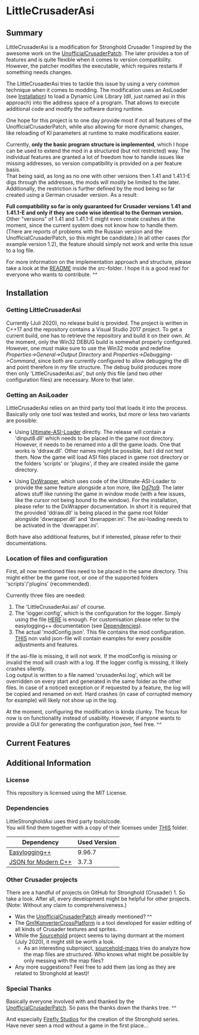 # LittleCrusaderAsi
## Summary
LittleCrusaderAsi is a modification for Stronghold Crusader 1 inspired by the awesome work on the [UnofficialCrusaderPatch][1]. The later provides a ton of features and is quite flexible when it comes to version compatibility. However, the patcher modifies the executable, which requires restarts if something needs changes.

The LittleCrusaderAsi tries to tackle this issue by using a very common technique when it comes to modding. The modification uses an AsiLoader (see [Installation](#installation)) to load a Dynamic Link Library (dll, just named asi in this approach) into the address space of a program. That allows to execute additional code and modify the software during runtime.

One hope for this project is to one day provide most if not all features of the UnofficialCrusaderPatch, while also allowing for more dynamic changes, like reloading of KI parameters at runtime to make modifications easier.

Currently, **only the basic program structure is implemented**, which I hope can be used to extend the mod in a structured (but not restricted) way. The individual features are granted a lot of freedom how to handle issues like missing addresses, so version compatibility is provided on a per feature basis.  
That being said, as long as no one with other versions then 1.41 and 1.41.1-E digs through the addresses, the mods will mostly be limited to the later. Additionally, the restriction is further defined by the mod being so far created using a German crusader version. As a result:

**Full compatibility so far is only guaranteed for Crusader versions 1.41 and 1.41.1-E and only if they are code wise identical to the German version.** Other "versions" of 1.41 and 1.41.1-E might even create crashes at the moment, since the current system does not know how to handle them. (There are reports of problems with the Russian version and the UnofficialCrusaderPatch, so this might be candidate.) In all other cases (for example version 1.2), the feature should simply not work and write this issue to a log file.

For more information on the implementation approach and structure, please take a look at the [README](src/README.md) inside the *src*-folder. I hope it is a good read for everyone who wants to contribute. ^^

## Installation
### Getting LittleCrusaderAsi
Currently (Juli 2020), no release build is provided. The project is written in C++17 and the repository contains a Visual Studio 2017 project. To get a current build, one has to retrieve the repository and build it on their own. At the moment, only the Win32 DEBUG build is somewhat properly configured. However, one must make sure to use the Win32 mode and redefine *Properties->General->Output Directory* and *Properties->Debugging->Command*, since both are currently configured to allow debugging the dll and point therefore in *my* file structure. The debug build produces more then only 'LittleCrusaderAsi.asi', but only this file (and two other configuration files) are necessary. More to that later.

### Getting an AsiLoader
LittleCrusaderAsi relies on an third party tool that loads it into the process. Basically only one tool was tested and works, but more or less two variants are possible:

* Using [Ultimate-ASI-Loader](https://github.com/ThirteenAG/Ultimate-ASI-Loader/releases) directly. The release will contain a 'dinput8.dll' which needs to be placed in the game root directory. However, it needs to be renamed into a dll the game loads. One that works is 'ddraw.dll'. Other names might be possible, but I did not test them. Now the game will load ASI files placed in game root directory or the folders 'scripts' or 'plugins', if they are created inside the game directory.

* Using [DxWrapper](https://github.com/elishacloud/dxwrapper), which uses code of the Ultimate-ASI-Loader to provide the same feature alongside a ton more, like [Dd7to9](https://github.com/elishacloud/dxwrapper/wiki/DirectDraw-to-Direct3D9-Conversion). The later allows stuff like running the game in window mode (with a few issues, like the cursor not being bound to the window). For the installation, please refer to the DxWrapper documentation. In short it is required that the provided 'ddraw.dll' is being placed in the game root folder alongside 'dxwrapper.dll' and 'dxwrapper.ini'. The asi-loading needs to be activated in the 'dxwrapper.ini'.

Both have also additional features, but if interested, please refer to their documentations.

### Location of files and configuration
First, all now mentioned files need to be placed in the same directory. This might either be the game root, or one of the supported folders 'scripts'/'plugins' (recommended).

Currently three files are needed:

1. The 'LittleCrusaderAsi.asi' of course.
2. The 'logger.config', which is the configuration for the logger. Simply using the file [HERE](src/LittleCrusaderAsi/dependencies/logger/logger.config) is enough. For customisation please refer to the easylogging++ documentation (see [Dependencies](#dependencies)).
3. The actual 'modConfig.json'. This file contains the mod configuration. [THIS]() non valid  json-file will contain examples for every possible adjustments and features.

If the asi-file is missing, it will not work. If the modConfig is missing or invalid the mod will crash with a log. If the logger config is missing, it likely crashes silently.  
Log output is written to a file named 'crusaderAsi.log', which will be overridden on every start and generated in the same folder as the other files. In case of a noticed exception or if requested by a feature, the log will be copied and renamed on exit. Hard crashes (in case of corrupted memory for example) will likely not show up in the log.

At the moment, configuring the modification is kinda clunky. The focus for now is on functionality instead of usability. However, if anyone wants to provide a GUI for generating the configuration json, feel free. ^^

## Current Features

## Additional Information
### License
This repository is licensed using the MIT License.

### Dependencies
LittleStrongholdAsi uses third party tools/code.  
You will find them together with a copy of their licenses under [THIS](src/LittleCrusaderAsi/dependencies) folder.

Dependency | Used Version
------------ | -------------
[Easylogging++](https://github.com/amrayn/easyloggingpp) | 9.96.7
[JSON for Modern C++](https://github.com/nlohmann/json) | 3.7.3

### Other Crusader projects
There are a handful of projects on GitHub for Stronghold (Crusader) 1. So take a look. After all, every development might be helpful for other projects.  
(Note: Without any claim to comprehensiveness.)

* Was the [UnofficialCrusaderPatch][1] already mentioned? ^^
* The [Gm1KonverterCrossPlatform](https://github.com/PodeCaradox/Gm1KonverterCrossPlatform) is a tool developed for easier editing of all kinds of Crusader textures and sprites.
* While the [Sourcehold](https://github.com/sourcehold) project seems to laying dormant at the moment (July 2020), it might still be worth a look.
  * As an interesting subproject, [sourcehold-maps](https://github.com/sourcehold/sourcehold-maps) tries do analyze how the map files are structured. Who knows what might be possible by only messing with the map files?
* Any more suggestions? Feel free to add them (as long as they are related to Stronghold at least)!

### Special Thanks
Basically everyone involved with and thanked by the [UnofficialCrusaderPatch][1]. So pass the thanks down the thanks tree. ^^  

And especially [Firefly Studios](https://fireflyworlds.com/) for the creation of the Stronghold series. Have never seen a mod without a game in the first place...

[1]:https://github.com/Sh0wdown/UnofficialCrusaderPatch
